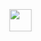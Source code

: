 <img height="40" src="https://skillicons.dev/icons?i=vscode, idea, py, nodejs, java, gradle&theme=dark"/>
